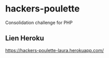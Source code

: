 # hackers-poulette
Consolidation challenge for PHP


## Lien Heroku
https://hackers-poulette-laura.herokuapp.com/
